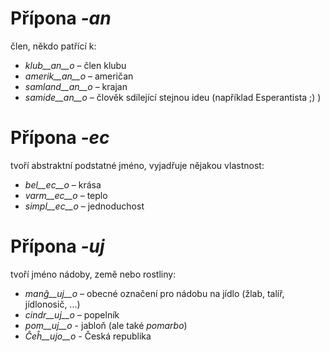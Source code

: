 # Přípona *-an*

člen, někdo patřící k:

- *klub__an__o*    – člen klubu
- *amerik__an__o*  – američan
- *samland__an__o* – krajan
- *samide__an__o*  – člověk sdílející stejnou ideu (například Esperantista ;) )
 

# Přípona *-ec*

tvoří abstraktní podstatné jméno, vyjadřuje nějakou vlastnost:

- *bel__ec__o*   – krása
- *varm__ec__o*  – teplo
- *simpl__ec__o* – jednoduchost
 

# Přípona *-uj*

tvoří jméno nádoby, země nebo rostliny:

- *manĝ__uj__o*  – obecné označení pro nádobu na jídlo (žlab, talíř, jídlonosič, ...)
- *cindr__uj__o* – popelník
- *pom__uj__o* - jabloň (ale také *pomarbo*)
- *Ĉeĥ__ujo__o* - Česká republika
